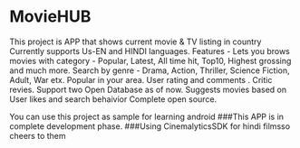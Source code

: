 # MovieHUB
This project is  APP that shows current movie & TV listing in country
Currently supports Us-EN and HINDI languages.
Features -
  Lets you brows movies with category - Popular, Latest, All time hit, Top10, Highest grossing and much more.
  Search by genre - Drama, Action, Thriller, Science Fiction, Adult, War etx.
  Popular in your area.
  User rating and comments .
  Critic revies.
  Support two Open Database as of now.
  Suggests movies based on User likes and search behaivior 
  Complete open source.

You can use this project as sample for learning android 
###This APP is in complete development phase.
###Using CinemalyticsSDK for hindi filmsso cheers to them
